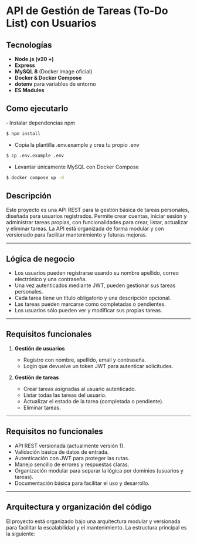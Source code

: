 # API de Gestión de Tareas (To-Do List) con Usuarios


## Tecnologías
- **Node.js (v20 +)**
- **Express**
- **MySQL 8** (Docker image oficial)
- **Docker & Docker Compose**
- **dotenv** para variables de entorno
- **ES Modules**


## Como ejecutarlo
‑ Instalar dependencias npm
```bash
$ npm install
```
- Copia la plantilla .env.example y crea tu propio .env
```bash
$ cp .env.example .env
```
- Levantar únicamente MySQL con Docker Compose
```bash
$ docker compose up -d
```

## Descripción

Este proyecto es una API REST para la gestión básica de tareas personales, diseñada para usuarios registrados. Permite crear cuentas, iniciar sesión y administrar tareas propias, con funcionalidades para crear, listar, actualizar y eliminar tareas. La API está organizada de forma modular y con versionado para facilitar mantenimiento y futuras mejoras.

---

## Lógica de negocio

- Los usuarios pueden registrarse usando su nombre apellido, correo electrónico y una contraseña.
- Una vez autenticados mediante JWT, pueden gestionar sus tareas personales.
- Cada tarea tiene un título obligatorio y una descripción opcional.
- Las tareas pueden marcarse como completadas o pendientes.
- Los usuarios sólo pueden ver y modificar sus propias tareas.

---

## Requisitos funcionales

1. **Gestión de usuarios**
   - Registro con nombre, apellido, email y contraseña.
   - Login que devuelve un token JWT para autenticar solicitudes.

2. **Gestión de tareas**
   - Crear tareas asignadas al usuario autenticado.
   - Listar todas las tareas del usuario.
   - Actualizar el estado de la tarea (completada o pendiente).
   - Eliminar tareas.

---

## Requisitos no funcionales

- API REST versionada (actualmente versión 1).
- Validación básica de datos de entrada.
- Autenticación con JWT para proteger las rutas.
- Manejo sencillo de errores y respuestas claras.
- Organización modular para separar la lógica por dominios (usuarios y tareas).
- Documentación básica para facilitar el uso y desarrollo.

---

## Arquitectura y organización del código

El proyecto está organizado bajo una arquitectura modular y versionada para facilitar la escalabilidad y el mantenimiento. La estructura principal es la siguiente:


